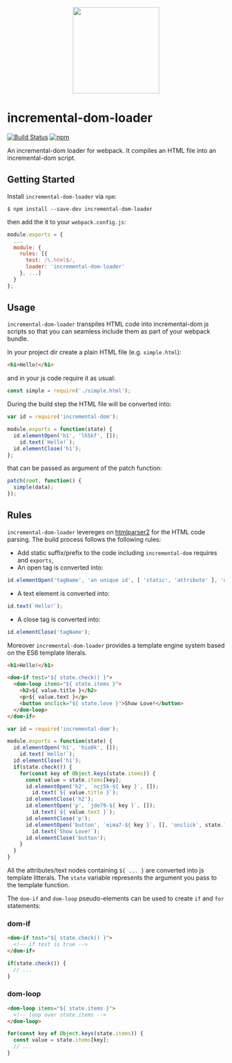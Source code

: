 <div align="center">
  <a href="https://github.com/webpack/webpack">
    <img width="200" height="200" src="https://webpack.js.org/assets/icon-square-big.svg">
  </a>
</div>

# incremental-dom-loader
[![Build Status](https://travis-ci.org/helloIAmPau/incremental-dom-loader.svg?branch=master)](https://travis-ci.org/helloIAmPau/incremental-dom-loader)
[![npm](https://img.shields.io/npm/v/incremental-dom-loader.svg)](https://www.npmjs.com/package/incremental-dom-loader)

An incremental-dom loader for webpack. It compiles an HTML file into an incremental-dom script.

## Getting Started

Install `incremental-dom-loader` via `npm`:

```console
$ npm install --save-dev incremental-dom-loader
```

then add the it to your `webpack.config.js`:

```js
module.exports = {
  ...
  module: {
    rules: [{
      test: /\.html$/,
      loader: 'incremental-dom-loader'
    }, ...]
  }
};
```

## Usage

`incremental-dom-loader` transpiles HTML code into incremental-dom js scripts so that you can seamless include them as part of your webpack bundle.

In your project dir create a plain HTML file (e.g. `simple.html`):
```HTML
<h1>Hello!</h1>
```

and in your js code require it as usual:
```js
const simple = require('./simple.html');
```

During the build step the HTML file will be converted into:
```js
var id = require('incremental-dom');

module.exports = function(state) {
  id.elementOpen('h1', 'lh5kf', []);
    id.text(`Hello!`);
  id.elementClose('h1');
};
```

that can be passed as argument of the patch function:
```js
patch(root, function() {
  simple(data);
});
```

## Rules

`incremental-dom-loader` levereges on [htmlparser2](https://github.com/fb55/htmlparser2) for the HTML code parsing.
The build process follows the following rules:

* Add static suffix/prefix to the code including `incremental-dom` requires and `exports`,
* An open tag is converted into:
```js
id.elementOpen('tagName', 'an unique id', [ 'static', 'attribute' ], 'dynamic', 'attribute');
```
* A text element is converted into:
```js
id.text(`Hello!`);
```
* A close tag is converted into:
```js
id.elementClose('tagName');
```

Moreover `incremental-dom-loader` provides a template engine system based on the ES6 template literals.

```html
<h1>Hello!</h1>

<dom-if test="${ state.check() }">
  <dom-loop items="${ state.items }">
    <h2>${ value.title }</h2>
    <p>${ value.text }</p>
    <button onclick="${ state.love }">Show Love!</button>
  </dom-loop>
</dom-if>
```

```js
var id = require('incremental-dom');

module.exports = function(state) {
  id.elementOpen('h1', 'hio0k', []);
    id.text(`Hello!`);
  id.elementClose('h1');
  if(state.check()) {
    for(const key of Object.keys(state.items)) {
      const value = state.items[key];
      id.elementOpen('h2', `ncj5k-${ key }`, []);
        id.text(`${ value.title }`);
      id.elementClose('h2');
      id.elementOpen('p', `jde79-${ key }`, []);
        id.text(`${ value.text }`);
      id.elementClose('p');
      id.elementOpen('button', `eima7-${ key }`, [], 'onclick', state.love);
        id.text(`Show Love!`);
      id.elementClose('button');
    }
  }
}
```

All the attributes/text nodes containing `${ ... }` are converted into js template litterals. The `state` variable represents the argument you pass to the template function.

The `dom-if` and `dom-loop` pseudo-elements can be used to create `if` and `for` statements:

### dom-if

```html
<dom-if test="${ state.check() }">
  <!-- if test is true -->
</dom-if>
```

```js
if(state.check()) {
  // ...
}
```

### dom-loop

```html
<dom-loop items="${ state.items }">
  <!-- loop over state.items -->
</dom-loop>
```

```js
for(const key of Object.keys(state.items)) {
  const value = state.items[key];
  // ...
}
```
